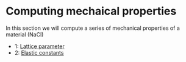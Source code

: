 # Computing mechaical properties

In this section we will compute a series of mechanical properties of a material (NaCl)

- 1: [Lattice parameter](1_lattice_param/README.md)
- 2: [Elastic constants](2_elastic_constants/README.md)